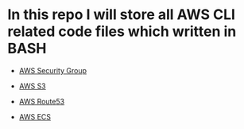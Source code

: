 # In this repo I will store all AWS CLI related code files which written in BASH

- [AWS Security Group](https://github.com/jamalshahverdiev/aws-cli-bash/tree/main/SecurityGroup)

- [AWS S3](https://github.com/jamalshahverdiev/aws-cli-bash/tree/main/s3/upload_file_or_folder)

- [AWS Route53](https://github.com/jamalshahverdiev/aws-cli-bash/tree/main/route53)

- [AWS ECS](https://github.com/jamalshahverdiev/aws-cli-bash/tree/main/ecs)